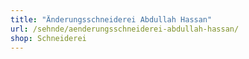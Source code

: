 ```yaml
---
title: "Änderungsschneiderei Abdullah Hassan"
url: /sehnde/aenderungsschneiderei-abdullah-hassan/
shop: Schneiderei
---
```


